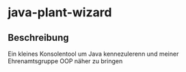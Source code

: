 # java-plant-wizard

## Beschreibung
Ein kleines Konsolentool um Java kennezulerenn und meiner Ehrenamtsgruppe OOP näher zu bringen
